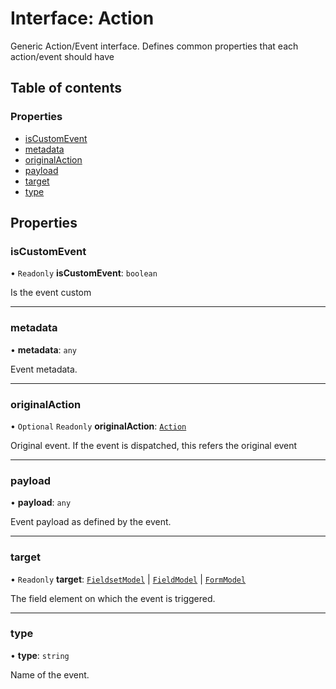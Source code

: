 # Interface: Action

Generic Action/Event interface.
Defines common properties that each action/event should have

## Table of contents

### Properties

- [isCustomEvent](Action.md#iscustomevent)
- [metadata](Action.md#metadata)
- [originalAction](Action.md#originalaction)
- [payload](Action.md#payload)
- [target](Action.md#target)
- [type](Action.md#type)

## Properties

### isCustomEvent

• `Readonly` **isCustomEvent**: `boolean`

Is the event custom

___

### metadata

• **metadata**: `any`

Event metadata.

___

### originalAction

• `Optional` `Readonly` **originalAction**: [`Action`](Action.md)

Original event. If the event is dispatched, this refers the original event

___

### payload

• **payload**: `any`

Event payload as defined by the event.

___

### target

• `Readonly` **target**: [`FieldsetModel`](FieldsetModel.md) \| [`FieldModel`](FieldModel.md) \| [`FormModel`](FormModel.md)

The field element on which the event is triggered.

___

### type

• **type**: `string`

Name of the event.
